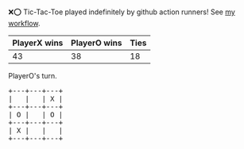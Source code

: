 :x::o: Tic-Tac-Toe played indefinitely by github action runners! See [my workflow](.github/workflows/play.yaml).

|PlayerX wins|PlayerO wins|Ties|
|-|-|-|
|43|38|18|

PlayerO's turn.

<pre>
+---+---+---+
|   |   | X |
+---+---+---+
| O |   | O |
+---+---+---+
| X |   |   |
+---+---+---+
</pre>